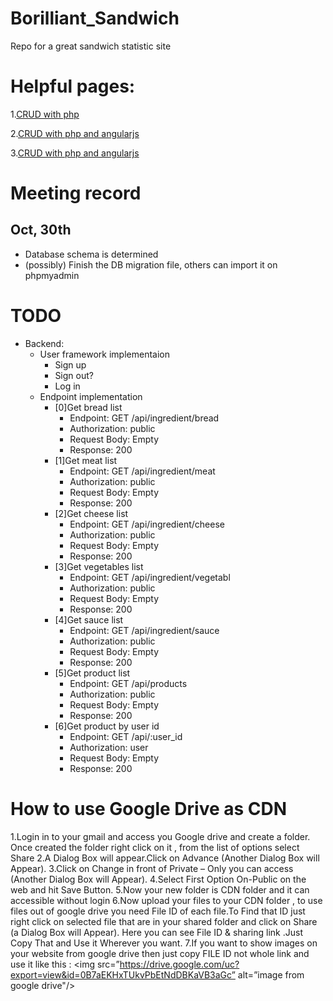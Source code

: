 # Borilliant_Sandwich
Repo for a great sandwich statistic site


# Helpful pages:

1.[CRUD with php](https://github.com/chapagain/crud-php-simple)

2.[CRUD with php and angularjs](http://angularcode.com/demo-of-a-simple-crud-restful-php-service-used-with-angularjs-and-mysql/)

3.[CRUD with php and angularjs](https://www.youtube.com/watch?v=Y_nJIp0UqI0)

# Meeting record

## Oct, 30th 
- Database schema is determined
- (possibly) Finish the DB migration file, others can import it on phpmyadmin

# TODO 
- Backend:
    - User framework implementaion 
        - Sign up
        - Sign out?
        - Log in
    - Endpoint implementation 
        - [0]Get bread list
            - Endpoint: GET /api/ingredient/bread
            - Authorization: public
            - Request Body: Empty
            - Response: 200
        - [1]Get meat list
            - Endpoint: GET /api/ingredient/meat
            - Authorization: public
            - Request Body: Empty
            - Response: 200
        - [2]Get cheese list
            - Endpoint: GET /api/ingredient/cheese
            - Authorization: public
            - Request Body: Empty
            - Response: 200
        - [3]Get vegetables list
            - Endpoint: GET /api/ingredient/vegetabl
            - Authorization: public
            - Request Body: Empty
            - Response: 200
        - [4]Get sauce list
            - Endpoint: GET /api/ingredient/sauce
            - Authorization: public
            - Request Body: Empty
            - Response: 200
        - [5]Get product list
            - Endpoint: GET /api/products
            - Authorization: public
            - Request Body: Empty
            - Response: 200
        - [6]Get product by user id
            - Endpoint: GET /api/:user_id
            - Authorization: user
            - Request Body: Empty
            - Response: 200

# How to use Google Drive as CDN
1.Login in to your gmail and access you Google drive and create a folder. Once created the folder right click on it , from the list of options select Share
2.A Dialog Box will appear.Click on Advance (Another Dialog Box will Appear).
3.Click on Change in front of Private – Only you can access (Another Dialog Box will Appear).
4.Select First Option On-Public on the web and hit Save Button.
5.Now your new folder is CDN folder and it can accessible without login
6.Now upload your files to your CDN folder , to use files out of google drive you need File ID of each file.To Find that ID just right click on selected file that are in your shared folder and click on Share (a Dialog Box will Appear). Here you can see File ID & sharing link .Just Copy That and Use it Wherever you want.
7.If you want to show images on your website from google drive then just copy FILE ID not whole link and use it like this :
<img src=”https://drive.google.com/uc?export=view&id=0B7aEKHxTUkvPbEtNdDBKaVB3aGc” alt=”image from google drive"/>
